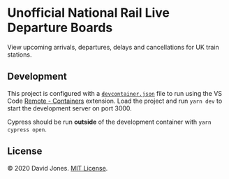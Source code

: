 # Unofficial National Rail Live Departure Boards

View upcoming arrivals, departures, delays and cancellations for UK train stations.

## Development

This project is configured with a [`devcontainer.json`](https://code.visualstudio.com/docs/remote/devcontainerjson-reference) file to run using the VS Code [Remote - Containers](https://marketplace.visualstudio.com/items?itemName=ms-vscode-remote.remote-containers) extension. Load the project and run `yarn dev` to start the development server on port 3000.

Cypress should be run **outside** of the development container with `yarn cypress open`.

## License

© 2020 David Jones. [MIT License](LICENSE).
